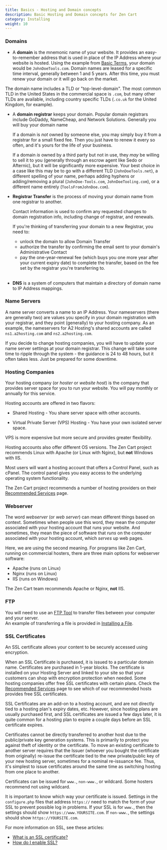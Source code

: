 ```yaml
---
title: Basics - Hosting and Domain concepts
description: Basic Hosting and Domain concepts for Zen Cart
category: Installing
weight: 10
---
```


### Domains

- A **domain** is the mnemonic name of your website.  It provides an
easy-to-remember address that is used in place of the IP Address where
your website is hosted. Using the example 
from [Basic Terms](/user/first_steps/basic_terms/), your domain would be 
`JohnDoeTools.com`.  Domain names are leased for a specific time 
interval, generally between 1 and 5 years.  After this time, you 
must renew your domain or it will go back on the market. 

The domain name includes a TLD or "top-level-domain".  The most common
TLD in the United States in the commercial space is `.com`, but many 
other TLDs are available, including country specific TLDs (`.co.uk` for the 
United Kingdom, for example). 

- A **domain registrar** keeps your domain.  Popular domain registrars 
include GoDaddy, NameCheap, and Network Solutions.  Generally you 
will buy your domain name 

    If a domain is *not* owned by someone else, you may simply buy it 
from a registrar for a small fixed fee.  Then you just have to renew it
every so often, and it's yours for the life of your business. 

    If a domain *is* owned by a third party but not in use, they *may* be willing to sell it to you
(generally through an escrow agent like Sedo or Afternic), but
it will be significantly more expensive.   Your best choice in a case like 
this may be to go with a different TLD (`JohnDoeTools.net`), 
a different spelling of your name, perhaps adding hyphens or adding/removing
a plural (`JohnDoe-Tools.com`, `JohnDoeTooling.com`), or a 
different name entirely (`ToolsFromJohnDoe.com`). 

- **Registrar Transfer** is the process of moving your domain name
from one registrar to another.  

    Contact information is used to confirm any requested changes to domain registration info, including change of registrar, and renewals.

    If you're thinking of transferring your domain to a new Registrar, you need to:

    *   unlock the domain to allow Domain Transfer
    *   authorize the transfer by confirming the email sent to your domain's Administrative Contact
    *   pay the one-year-renewal fee (which buys you one more year after your current expiry date) to complete the transfer, based on the fee set by the registrar you're transferring to.
<br />   <br />

- **DNS** is a system of computers that maintain a directory of 
domain name to IP Address mappings. 


### Name Servers

A name server converts a name to an IP Address.  Your nameservers 
(there are generally two) are values you specify in your 
domain registration with your registrar, and they point (generally)
to your hosting company.  As an example, the nameservers for 
A2 Hosting's shared accounts are called 
`ns1.a2hosting.com` and `ns2.a2hosting.com`.

If you decide to change hosting companies, you will have to update
your name server settings at your domain registrar.  This change 
will take some time to ripple through the system - the guidance is
24 to 48 hours, but it often takes less.  Just be prepared for
some downtime. 

### Hosting Companies

Your hosting company (or *hoster* or *website host*) is the company that provides server space 
for you to run your website.  You will pay monthly or annually 
for this service. 

Hosting accounts are offered in two flavors: 

* Shared Hosting - You share server space with other accounts.

* Virtual Private Server (VPS) Hosting - You have your own isolated server space. 

VPS is more expensive but more secure and provides greater flexibility. 

Hosting accounts also offer different OS versions.  The
Zen Cart project recommends Linux with Apache (or Linux with Nginx),
but **not** Windows with IIS. 

Most users will want a hosting account that offers a Control Panel, such
as cPanel.  The control panel gives you easy access to the underlying 
operating system functionality. 

The Zen Cart project recommends a number of hosting providers on 
their [Recommended Services](https://www.zen-cart.com/content.php?3-services) page.

### Webserver 

The word *webserver* (or *web server*) can mean different things based on context. 
Sometimes when people use this word, they mean the computer associated with your 
hosting account that runs your website.  And sometimes, they mean the 
piece of software that *runs* on the computer associated with your 
hosting account, which *serves* up web pages.  

Here, we are using the second meaning. 
For programs like Zen Cart, running on commercial hosters, 
there are three main options for webserver software: 

- Apache (runs on Linux)
- Nginx (runs on Linux)
- IIS (runs on Windows)

The Zen Cart team recommends Apache or Nginx, **not** IIS.

### FTP 
You will need to use an [FTP Tool](/user/first_steps/useful_tools/#ftp-tools)
to transfer files between your computer and your server.  
An example of transferring a file is provided in [Installing a File](/user/new_user_topics/no_such_file/#installing-a-file). 

### SSL Certificates

An SSL certificate allows your content to be securely accessed 
using encryption.  

When an SSL Certificate is purchased, it is issued to a particular domain name. Certificates are purchased in 1-year blocks. The certificate is installed on your Hosting Server and linked to your site so that your customers can shop with encryption protection when needed. Some hosting companies offer free SSL certificates with certain plans. Check the [Recommended Services](https://www.zen-cart.com/content.php?3-services) page to see which of our recommended hosts provides free SSL certificates.

SSL Certificates are an add-on to a hosting account, and are not directly tied to a hosting plan's expiry dates, etc. However, since hosting plans are usually purchased first, and SSL certificates are issued a few days later, it is quite common for a hosting plan to expire a couple days before an SSL certificate expires.

Certificates cannot be directly transferred to another host due to the public/private key generation systems. This is primarily to protect you against theft of identity or the certificate. To move an existing certificate to another server requires that the Issuer (whoever you bought the certificate from originally) re-issue the certificate tied to the new private/public key of your new hosting server, sometimes for a nominal re-issuance fee. Thus, it's simplest to issue certificates around the same time as switching hosting from one place to another.

Certificates can be issued for `www.`, `non-www.`, or wildcard. Some hosters recommend not using wildcard.

It is important to know which way your certificate is issued. Settings in the `configure.php` files that address `https://` need to match the form of your SSL to prevent possible log in problems. If your SSL is for `www.`, then the settings should show `https://www.YOURSITE.com`.  If `non-www.`, the settings should show `https://YOURSITE.com`.

For more information on SSL, see these articles: 

* [What is an SSL certificate?](/user/security/ssl_cert/)
* [How do I enable SSL?](/user/installing/enable_ssl/)
